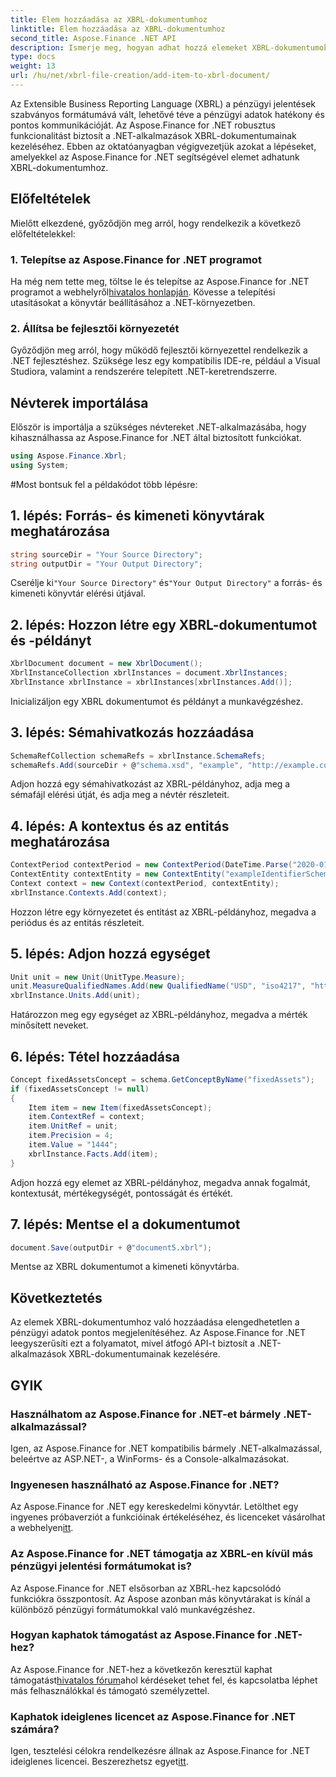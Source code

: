 ```yaml
---
title: Elem hozzáadása az XBRL-dokumentumhoz
linktitle: Elem hozzáadása az XBRL-dokumentumhoz
second_title: Aspose.Finance .NET API
description: Ismerje meg, hogyan adhat hozzá elemeket XBRL-dokumentumokhoz az Aspose.Finance for .NET használatával. Egyszerűsítse a pénzügyi jelentéseket .NET-alkalmazásaiban. #Aspose #Pénzügyek
type: docs
weight: 13
url: /hu/net/xbrl-file-creation/add-item-to-xbrl-document/
---
```

Az Extensible Business Reporting Language (XBRL) a pénzügyi jelentések szabványos formátumává vált, lehetővé téve a pénzügyi adatok hatékony és pontos kommunikációját. Az Aspose.Finance for .NET robusztus funkcionalitást biztosít a .NET-alkalmazások XBRL-dokumentumainak kezeléséhez. Ebben az oktatóanyagban végigvezetjük azokat a lépéseket, amelyekkel az Aspose.Finance for .NET segítségével elemet adhatunk XBRL-dokumentumhoz.
## Előfeltételek
Mielőtt elkezdené, győződjön meg arról, hogy rendelkezik a következő előfeltételekkel:
### 1. Telepítse az Aspose.Finance for .NET programot
 Ha még nem tette meg, töltse le és telepítse az Aspose.Finance for .NET programot a webhelyről[hivatalos honlapján](https://releases.aspose.com/finance/net/). Kövesse a telepítési utasításokat a könyvtár beállításához a .NET-környezetben.
### 2. Állítsa be fejlesztői környezetét
Győződjön meg arról, hogy működő fejlesztői környezettel rendelkezik a .NET fejlesztéshez. Szüksége lesz egy kompatibilis IDE-re, például a Visual Studiora, valamint a rendszerére telepített .NET-keretrendszerre.
## Névterek importálása
Először is importálja a szükséges névtereket .NET-alkalmazásába, hogy kihasználhassa az Aspose.Finance for .NET által biztosított funkciókat.
```csharp
using Aspose.Finance.Xbrl;
using System;
```
#Most bontsuk fel a példakódot több lépésre:
## 1. lépés: Forrás- és kimeneti könyvtárak meghatározása
```csharp
string sourceDir = "Your Source Directory";
string outputDir = "Your Output Directory";
```
 Cserélje ki`"Your Source Directory"` és`"Your Output Directory"` a forrás- és kimeneti könyvtár elérési útjával.
## 2. lépés: Hozzon létre egy XBRL-dokumentumot és -példányt
```csharp
XbrlDocument document = new XbrlDocument();
XbrlInstanceCollection xbrlInstances = document.XbrlInstances;
XbrlInstance xbrlInstance = xbrlInstances[xbrlInstances.Add()];
```
Inicializáljon egy XBRL dokumentumot és példányt a munkavégzéshez.
## 3. lépés: Sémahivatkozás hozzáadása
```csharp
SchemaRefCollection schemaRefs = xbrlInstance.SchemaRefs;
schemaRefs.Add(sourceDir + @"schema.xsd", "example", "http://example.com/xbrl/taxonómia");
```
Adjon hozzá egy sémahivatkozást az XBRL-példányhoz, adja meg a sémafájl elérési útját, és adja meg a névtér részleteit.
## 4. lépés: A kontextus és az entitás meghatározása
```csharp
ContextPeriod contextPeriod = new ContextPeriod(DateTime.Parse("2020-01-01"), DateTime.Parse("2020-02-10"));
ContextEntity contextEntity = new ContextEntity("exampleIdentifierScheme", "exampleIdentifier");
Context context = new Context(contextPeriod, contextEntity);
xbrlInstance.Contexts.Add(context);
```
Hozzon létre egy környezetet és entitást az XBRL-példányhoz, megadva a periódus és az entitás részleteit.
## 5. lépés: Adjon hozzá egységet
```csharp
Unit unit = new Unit(UnitType.Measure);
unit.MeasureQualifiedNames.Add(new QualifiedName("USD", "iso4217", "http://www.xbrl.org/2003/iso4217"));
xbrlInstance.Units.Add(unit);
```
Határozzon meg egy egységet az XBRL-példányhoz, megadva a mérték minősített neveket.
## 6. lépés: Tétel hozzáadása
```csharp
Concept fixedAssetsConcept = schema.GetConceptByName("fixedAssets");
if (fixedAssetsConcept != null)
{
    Item item = new Item(fixedAssetsConcept);
    item.ContextRef = context;
    item.UnitRef = unit;
    item.Precision = 4;
    item.Value = "1444";
    xbrlInstance.Facts.Add(item);
}
```
Adjon hozzá egy elemet az XBRL-példányhoz, megadva annak fogalmát, kontextusát, mértékegységét, pontosságát és értékét.
## 7. lépés: Mentse el a dokumentumot
```csharp
document.Save(outputDir + @"document5.xbrl");
```
Mentse az XBRL dokumentumot a kimeneti könyvtárba.
## Következtetés
Az elemek XBRL-dokumentumhoz való hozzáadása elengedhetetlen a pénzügyi adatok pontos megjelenítéséhez. Az Aspose.Finance for .NET leegyszerűsíti ezt a folyamatot, mivel átfogó API-t biztosít a .NET-alkalmazások XBRL-dokumentumainak kezelésére.
## GYIK
### Használhatom az Aspose.Finance for .NET-et bármely .NET-alkalmazással?
Igen, az Aspose.Finance for .NET kompatibilis bármely .NET-alkalmazással, beleértve az ASP.NET-, a WinForms- és a Console-alkalmazásokat.
### Ingyenesen használható az Aspose.Finance for .NET?
 Az Aspose.Finance for .NET egy kereskedelmi könyvtár. Letölthet egy ingyenes próbaverziót a funkcióinak értékeléséhez, és licenceket vásárolhat a webhelyen[itt](https://purchase.aspose.com/buy).
### Az Aspose.Finance for .NET támogatja az XBRL-en kívül más pénzügyi jelentési formátumokat is?
Az Aspose.Finance for .NET elsősorban az XBRL-hez kapcsolódó funkciókra összpontosít. Az Aspose azonban más könyvtárakat is kínál a különböző pénzügyi formátumokkal való munkavégzéshez.
### Hogyan kaphatok támogatást az Aspose.Finance for .NET-hez?
 Az Aspose.Finance for .NET-hez a következőn keresztül kaphat támogatást[hivatalos fórum](https://forum.aspose.com/c/finance/43)ahol kérdéseket tehet fel, és kapcsolatba léphet más felhasználókkal és támogató személyzettel.
### Kaphatok ideiglenes licencet az Aspose.Finance for .NET számára?
 Igen, tesztelési célokra rendelkezésre állnak az Aspose.Finance for .NET ideiglenes licencei. Beszerezhetsz egyet[itt](https://purchase.aspose.com/temporary-license/).